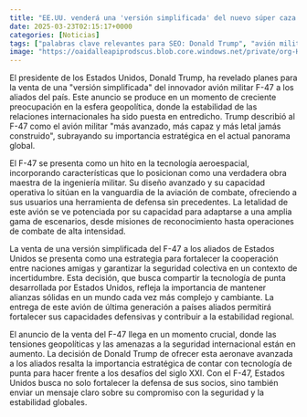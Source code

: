 ```yaml
---
title: "EE.UU. venderá una 'versión simplificada' del nuevo súper caza F-47 a sus aliados porque podrían dejar de serlo"
date: 2025-03-23T02:15:17+0000
categories: [Noticias]
tags: ["palabras clave relevantes para SEO: Donald Trump", "avión militar", "F-47", "tecnología aeroespacial", "defensa", "seguridad", "estabilidad global."]
image: "https://oaidalleapiprodscus.blob.core.windows.net/private/org-HKmKxpuNw3Y88lm4EBrIPq0n/user-ZwiCXOggLL8ZNNKE2g7rXFmV/img-xZU1EkR4WTDaXiDyL6p9bTee.png?st=2025-03-23T01%3A15%3A17Z&se=2025-03-23T03%3A15%3A17Z&sp=r&sv=2024-08-04&sr=b&rscd=inline&rsct=image/png&skoid=d505667d-d6c1-4a0a-bac7-5c84a87759f8&sktid=a48cca56-e6da-484e-a814-9c849652bcb3&skt=2025-03-22T19%3A01%3A20Z&ske=2025-03-23T19%3A01%3A20Z&sks=b&skv=2024-08-04&sig=tn95toVC7ul1Ku5lZlcYhC16XzqlMuzrQue5v8V2W/c%3D"
---
```


El presidente de los Estados Unidos, Donald Trump, ha revelado planes para la venta de una "versión simplificada" del innovador avión militar F-47 a los aliados del país. Este anuncio se produce en un momento de creciente preocupación en la esfera geopolítica, donde la estabilidad de las relaciones internacionales ha sido puesta en entredicho. Trump describió al F-47 como el avión militar "más avanzado, más capaz y más letal jamás construido", subrayando su importancia estratégica en el actual panorama global.

El F-47 se presenta como un hito en la tecnología aeroespacial, incorporando características que lo posicionan como una verdadera obra maestra de la ingeniería militar. Su diseño avanzado y su capacidad operativa lo sitúan en la vanguardia de la aviación de combate, ofreciendo a sus usuarios una herramienta de defensa sin precedentes. La letalidad de este avión se ve potenciada por su capacidad para adaptarse a una amplia gama de escenarios, desde misiones de reconocimiento hasta operaciones de combate de alta intensidad.

La venta de una versión simplificada del F-47 a los aliados de Estados Unidos se presenta como una estrategia para fortalecer la cooperación entre naciones amigas y garantizar la seguridad colectiva en un contexto de incertidumbre. Esta decisión, que busca compartir la tecnología de punta desarrollada por Estados Unidos, refleja la importancia de mantener alianzas sólidas en un mundo cada vez más complejo y cambiante. La entrega de este avión de última generación a países aliados permitirá fortalecer sus capacidades defensivas y contribuir a la estabilidad regional.

El anuncio de la venta del F-47 llega en un momento crucial, donde las tensiones geopolíticas y las amenazas a la seguridad internacional están en aumento. La decisión de Donald Trump de ofrecer esta aeronave avanzada a los aliados resalta la importancia estratégica de contar con tecnología de punta para hacer frente a los desafíos del siglo XXI. Con el F-47, Estados Unidos busca no solo fortalecer la defensa de sus socios, sino también enviar un mensaje claro sobre su compromiso con la seguridad y la estabilidad globales.
    